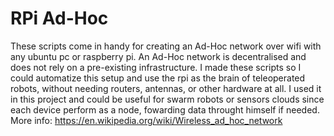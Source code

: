 # RPi Ad-Hoc
These scripts come in handy for creating an Ad-Hoc network over wifi with any ubuntu pc or raspberry pi.
An Ad-Hoc network is decentralised and does not rely on a pre-existing infrastructure.
I made these scripts so I could automatize this setup and use the rpi as the brain of teleoperated robots, without needing routers, antennas, or other hardware at all.
I used it in this project and could be useful for swarm robots or sensors clouds since each device perform as a node, fowarding data throught himself if needed.
More info: https://en.wikipedia.org/wiki/Wireless_ad_hoc_network
